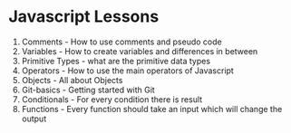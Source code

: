 # Javascript Lessons

1.  Comments - How to use comments and pseudo code
2.  Variables - How to create variables and differences in between
3.  Primitive Types - what are the primitive data types
4.  Operators - How to use the main operators of Javascript
5.  Objects - All about Objects
6.  Git-basics - Getting started with Git
7.  Conditionals - For every condition there is result
8.  Functions - Every function should take an input which will change the output
